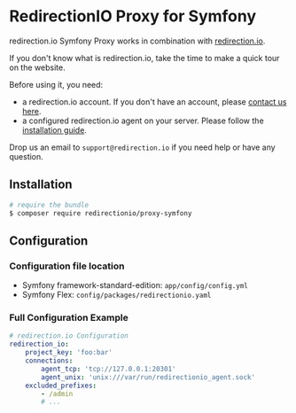 # RedirectionIO Proxy for Symfony

redirection.io Symfony Proxy works in combination with
[redirection.io](https://redirection.io).

If you don't know what is redirection.io, take the time to make a quick tour on
the website.

Before using it, you need:
- a redirection.io account. If you don't have an account, please [contact us here](https://redirection.io/contact-us).
- a configured redirection.io agent on your server. Please follow the [installation guide](https://redirection.io/documentation/developer-documentation/installation-of-the-agent).

Drop us an email to `support@redirection.io` if you need help or have any question.

## Installation

```bash
# require the bundle
$ composer require redirectionio/proxy-symfony
```

## Configuration

### Configuration file location

- Symfony framework-standard-edition: `app/config/config.yml`
- Symfony Flex: `config/packages/redirectionio.yaml`

### Full Configuration Example

```yaml
# redirection.io Configuration
redirection_io:
    project_key: 'foo:bar'
    connections:
        agent_tcp: 'tcp://127.0.0.1:20301'
        agent_unix: 'unix:///var/run/redirectionio_agent.sock'
    excluded_prefixes:
        - /admin
        # ...
```
